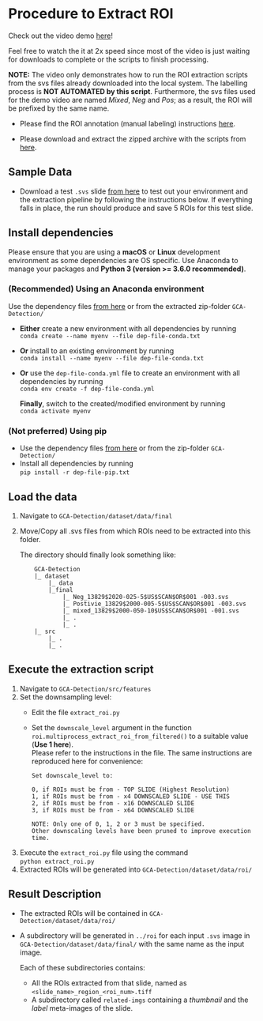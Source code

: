 # Procedure to Extract ROI

Check out the video demo [here](https://drive.google.com/file/d/1dOIPB8BWaovi4Cj0zAWIxnHStyxyEoBY/view?usp=sharing)!

Feel free to watch the it at 2x speed since most of the video is just waiting for downloads to complete or the scripts to finish processing.

**NOTE:** The video only demonstrates how to run the ROI extraction scripts from the svs files already downloaded into the local system. The labelling process is **NOT AUTOMATED by this script**. Furthermore, the svs files used for the demo video are named *Mixed*, *Neg* and *Pos*; as a result, the ROI will be prefixed by the same name.

- Please find the ROI annotation (manual labeling) instructions [here](https://drive.google.com/file/d/1RoVPF7XqGhrn3G3inWakuTTyRwctItbU/view?usp=sharing).

- Please download and extract the zipped archive with the scripts from [here](https://drive.google.com/file/d/1EfgvTixClbUjjJlKVkpirEwigiaUeHc_/view?usp=sharing).

## Sample Data

- Download a test `.svs` slide [from here](https://drive.google.com/file/d/17mrL-B1x6mjx9bwE0I7KRn02Eaw5p3l5/view?usp=sharing) to test out your environment and the extraction pipeline by following the instructions below. If everything falls in place, the run should produce and save 5 ROIs for this test slide.

## Install dependencies

Please ensure that you are using a **macOS** or **Linux** development environment as some dependencies are OS specific.
Use Anaconda to manage your packages and **Python 3 (version >= 3.6.0 recommended)**.

### **(Recommended)** Using an Anaconda environment
Use the dependency files [from here](https://drive.google.com/drive/folders/1n3U8-h0YRr855r6C5r6fw_dkaMqvhZsC?usp=sharing) or from the extracted zip-folder `GCA-Detection/`
- **Either** create a new environment with all dependencies by running   
`conda create --name myenv --file dep-file-conda.txt`
- **Or** install to an existing environment by running   
`conda install --name myenv --file dep-file-conda.txt`
- **Or** use the `dep-file-conda.yml` file to create an environment with all dependencies by running   
`conda env create -f dep-file-conda.yml`

    **Finally**, switch to the created/modified environment by running   
    `conda activate myenv`


### **(Not preferred)** Using pip
- Use the dependency files [from here](https://drive.google.com/drive/folders/1n3U8-h0YRr855r6C5r6fw_dkaMqvhZsC?usp=sharing) or from the zip-folder `GCA-Detection/`
- Install all dependencies by running   
`pip install -r dep-file-pip.txt`


## Load the data

1. Navigate to `GCA-Detection/dataset/data/final`
2. Move/Copy all .svs files from which ROIs need to be extracted into this folder.

    The directory should finally look something like:   
    ```
        GCA-Detection
        |_ dataset
            |_ data
            |_final
                |_ Neg_13829$2020-025-5$US$SCAN$OR$001 -003.svs
                |_ Postivie_13829$2000-005-5$US$SCAN$OR$001 -003.svs
                |_ mixed_13829$2000-050-10$US$SCAN$OR$001 -001.svs
                |_ .
                |_ .
        |_ src
            |_ .
            |_ .
    ```

## Execute the extraction script

1. Navigate to `GCA-Detection/src/features`
2. Set the downsampling level:    
    - Edit the file `extract_roi.py`
    - Set the `downscale_level` argument in the function `roi.multiprocess_extract_roi_from_filtered()` to a suitable value (**Use 1 here**).    
    Please refer to the instructions in the file. The same instructions are reproduced here for convenience:   

        ```
        Set downscale_level to:
        
        0, if ROIs must be from - TOP SLIDE (Highest Resolution) 
        1, if ROIs must be from - x4 DOWNSCALED SLIDE - USE THIS
        2, if ROIs must be from - x16 DOWNSCALED SLIDE
        3, if ROIs must be from - x64 DOWNSCALED SLIDE
        
        NOTE: Only one of 0, 1, 2 or 3 must be specified. 
        Other downscaling levels have been pruned to improve execution time.
        ```
3. Execute the `extract_roi.py` file using the command  
        ```
        python extract_roi.py
        ```
4. Extracted ROIs will be generated into `GCA-Detection/dataset/data/roi/`

## Result Description

- The extracted ROIs will be contained in `GCA-Detection/dataset/data/roi/`

- A subdirectory will be generated in `../roi` for each input `.svs` image in `GCA-Detection/dataset/data/final/` with the same name as the input image.

    Each of these subdirectories contains:
    - All the ROIs extracted from that slide, named as `<slide_name>_region_<roi_num>.tiff`
    - A subdirectory called `related-imgs` containing a _thumbnail_ and the _label_ meta-images of the slide.
